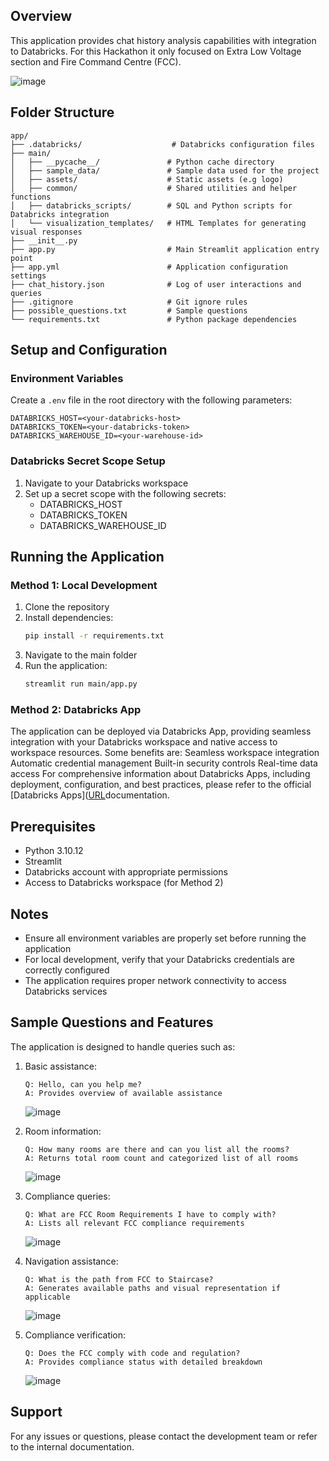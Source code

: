 ## Overview
This application provides chat history analysis capabilities with integration to Databricks. For this Hackathon it only focused on Extra Low Voltage section and Fire Command Centre (FCC).

![image](https://github.com/user-attachments/assets/321bfc2d-0ce1-4d62-a057-5c323b3cab1f)


## Folder Structure
```
app/
├── .databricks/                    # Databricks configuration files
├── main/
│   ├── __pycache__/               # Python cache directory
│   ├── sample_data/               # Sample data used for the project
│   ├── assets/                    # Static assets (e.g logo)
│   ├── common/                    # Shared utilities and helper functions
│   ├── databricks_scripts/        # SQL and Python scripts for Databricks integration
│   └── visualization_templates/   # HTML Templates for generating visual responses
├── __init__.py                 
├── app.py                         # Main Streamlit application entry point
├── app.yml                        # Application configuration settings
├── chat_history.json              # Log of user interactions and queries
├── .gitignore                     # Git ignore rules
├── possible_questions.txt         # Sample questions
└── requirements.txt               # Python package dependencies
```
## Setup and Configuration

### Environment Variables
Create a `.env` file in the root directory with the following parameters:
```
DATABRICKS_HOST=<your-databricks-host>
DATABRICKS_TOKEN=<your-databricks-token>
DATABRICKS_WAREHOUSE_ID=<your-warehouse-id>
```

### Databricks Secret Scope Setup
1. Navigate to your Databricks workspace
2. Set up a secret scope with the following secrets:
   - DATABRICKS_HOST
   - DATABRICKS_TOKEN
   - DATABRICKS_WAREHOUSE_ID

## Running the Application

### Method 1: Local Development
1. Clone the repository
2. Install dependencies:
   ```bash
   pip install -r requirements.txt
   ```
3. Navigate to the main folder
4. Run the application:
   ```bash
   streamlit run main/app.py
   ```

### Method 2: Databricks App
The application can be deployed via Databricks App, providing seamless integration with your Databricks workspace and native access to workspace resources. Some benefits are:
Seamless workspace integration
Automatic credential management
Built-in security controls
Real-time data access
For comprehensive information about Databricks Apps, including deployment, configuration, and best practices, please refer to the official [Databricks Apps]([URL](https://docs.databricks.com/en/dev-tools/databricks-apps/index.html)documentation.

## Prerequisites
- Python 3.10.12
- Streamlit
- Databricks account with appropriate permissions
- Access to Databricks workspace (for Method 2)

## Notes
- Ensure all environment variables are properly set before running the application
- For local development, verify that your Databricks credentials are correctly configured
- The application requires proper network connectivity to access Databricks services

## Sample Questions and Features
The application is designed to handle queries such as:

1. Basic assistance:
   ```
   Q: Hello, can you help me?
   A: Provides overview of available assistance
   ```
   ![image](https://github.com/user-attachments/assets/3c5179f5-9889-439e-a496-c88a565305d9)

2. Room information:
   ```
   Q: How many rooms are there and can you list all the rooms?
   A: Returns total room count and categorized list of all rooms
   ```
   ![image](https://github.com/user-attachments/assets/abad1368-9a08-4c9c-992a-4bbf951b8966)

3. Compliance queries:
   ```
   Q: What are FCC Room Requirements I have to comply with?
   A: Lists all relevant FCC compliance requirements
   ```
   ![image](https://github.com/user-attachments/assets/458f3494-2637-43b3-9cd3-b1cdb9538280)

4. Navigation assistance:
   ```
   Q: What is the path from FCC to Staircase?
   A: Generates available paths and visual representation if applicable
   ```
   ![image](https://github.com/user-attachments/assets/817b9191-4349-4971-b5e7-6a1f41b6fffd)

5. Compliance verification:
   ```
   Q: Does the FCC comply with code and regulation?
   A: Provides compliance status with detailed breakdown
   ```
   ![image](https://github.com/user-attachments/assets/1d2c60db-d68a-4ba3-bfaa-215708240ed6)

## Support
For any issues or questions, please contact the development team or refer to the internal documentation.
